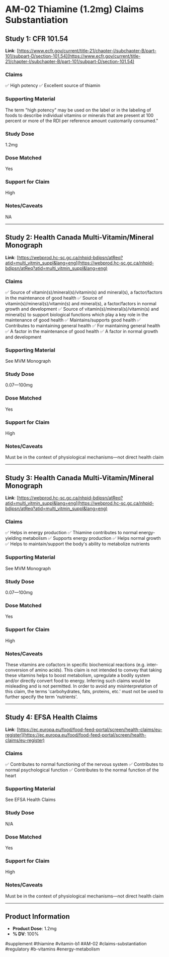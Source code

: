 # AM-02 Thiamine (1.2mg) Claims Substantiation

## Study 1: CFR 101.54
**Link**: [https://www.ecfr.gov/current/title-21/chapter-I/subchapter-B/part-101/subpart-D/section-101.54](https://www.ecfr.gov/current/title-21/chapter-I/subchapter-B/part-101/subpart-D/section-101.54)

### Claims
✅ High potency
✅ Excellent source of thiamin

### Supporting Material
The term "high potency" may be used on the label or in the labeling of foods to describe individual vitamins or minerals that are present at 100 percent or more of the RDI per reference amount customarily consumed."

### Study Dose
1.2mg

### Dose Matched
Yes

### Support for Claim
High

### Notes/Caveats
NA

---

## Study 2: Health Canada Multi-Vitamin/Mineral Monograph
**Link**: [https://webprod.hc-sc.gc.ca/nhpid-bdipsn/atReq?atid=multi_vitmin_suppl&lang=eng](https://webprod.hc-sc.gc.ca/nhpid-bdipsn/atReq?atid=multi_vitmin_suppl&lang=eng)

### Claims
✅ Source of vitamin(s)/mineral(s)/vitamin(s) and mineral(s), a factor/factors in the maintenance of good health
✅ Source of vitamin(s)/mineral(s)/vitamin(s) and mineral(s), a factor/factors in normal growth and development
✅ Source of vitamin(s)/mineral(s)/vitamin(s) and mineral(s) to support biological functions which play a key role in the maintenance of good health
✅ Maintains/supports good health
✅ Contributes to maintaining general health
✅ For maintaining general health
✅ A factor in the maintenance of good health
✅ A factor in normal growth and development

### Supporting Material
See MVM Monograph

### Study Dose
0.07—100mg

### Dose Matched
Yes

### Support for Claim
High

### Notes/Caveats
Must be in the context of physiological mechanisms—not direct health claim

---

## Study 3: Health Canada Multi-Vitamin/Mineral Monograph
**Link**: [https://webprod.hc-sc.gc.ca/nhpid-bdipsn/atReq?atid=multi_vitmin_suppl&lang=eng](https://webprod.hc-sc.gc.ca/nhpid-bdipsn/atReq?atid=multi_vitmin_suppl&lang=eng)

### Claims
✅ Helps in energy production
✅ Thiamine contributes to normal energy-yielding metabolism
✅ Supports energy production
✅ Helps normal growth
✅ Helps to maintain/support the body's ability to metabolize nutrients

### Supporting Material
See MVM Monograph

### Study Dose
0.07—100mg

### Dose Matched
Yes

### Support for Claim
High

### Notes/Caveats
These vitamins are cofactors in specific biochemical reactions (e.g. inter-conversion of amino acids). This claim is not intended to convey that taking these vitamins helps to boost metabolism, upregulate a bodily system and/or directly convert food to energy. Inferring such claims would be misleading and is not permitted. In order to avoid any misinterpretation of this claim, the terms 'carbohydrates, fats, proteins, etc.' must not be used to further specify the term 'nutrients'.

---

## Study 4: EFSA Health Claims
**Link**: [https://ec.europa.eu/food/food-feed-portal/screen/health-claims/eu-register](https://ec.europa.eu/food/food-feed-portal/screen/health-claims/eu-register)

### Claims
✅ Contributes to normal functioning of the nervous system
✅ Contributes to normal psychological function
✅ Contributes to the normal function of the heart

### Supporting Material
See EFSA Health Claims

### Study Dose
N/A

### Dose Matched
Yes

### Support for Claim
High

### Notes/Caveats
Must be in the context of physiological mechanisms—not direct health claim

---

## Product Information
- **Product Dose**: 1.2mg
- **% DV**: 100%

#supplement #thiamine #vitamin-b1 #AM-02 #claims-substantiation #regulatory #b-vitamins #energy-metabolism